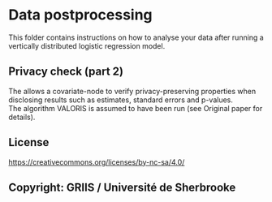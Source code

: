 # Data postprocessing

This folder contains instructions on how to analyse your data after running a vertically distributed logistic regression model.

## Privacy check (part 2)

The allows a covariate-node to verify privacy-preserving properties when disclosing results such as estimates, standard errors and p-values.  
The algorithm VALORIS is assumed to have been run (see Original paper for details).


## License

https://creativecommons.org/licenses/by-nc-sa/4.0/

## Copyright: GRIIS / Université de Sherbrooke
